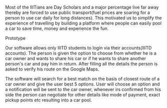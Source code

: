 Most of the IIITians are Day Scholars and a major percentage live far away thereby are forced to use public transport(fuel prices are soaring for a person to use car daily for long distances). This motivated us to simplify the experience of travelling by building a platform where people can easily pool a car to save time, money and experience the fun.

Prototype

Our software allows only IIITD students to login via their accounts(IIITD accounts). The person is given the option to choose from whether he is a car owner and wants to share his car or if he wants to share another person's car and pay him in return. After filling all the details the person is asked to verify his route on the Google Maps.

The software will search for a best match on the basis of closest route of a car owner and give the user best 5 options. User will choose an option and a notification will be sent to the car owner, whenever irs confirmed from his side the person can negotiate for other details like mode of payment, exact pickup points etc resulting into a car pool.